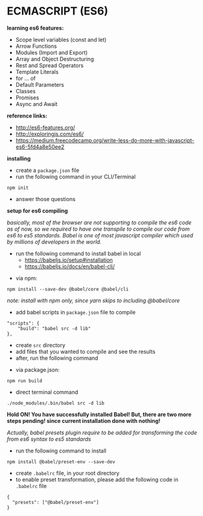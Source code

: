 # ECMASCRIPT (ES6)

**learning es6 features:**

- Scope level variables (const and let)
- Arrow Functions
- Modules (Import and Export)
- Array and Object Destructuring
- Rest and Spread Operators
- Template Literals
- for … of
- Default Parameters
- Classes
- Promises
- Async and Await

**reference links:**

- http://es6-features.org/
- http://exploringjs.com/es6/
- https://medium.freecodecamp.org/write-less-do-more-with-javascript-es6-5fd4a8e50ee2

**installing**

- create a `package.json` file
- run the following command in your CLI/Terminal

```
npm init
```

- answer those questions

**setup for es6 compiling**

_basically, most of the browser are not supporting to compile the es6 code as of now, so we required to have one transpile to compile our code from es6 to es5 standards. Babel is one of most javascript compiler which used by millions of developers in the world._

- run the following command to install babel in local
  - https://babeljs.io/setup#installation
  - https://babeljs.io/docs/en/babel-cli/

* via npm:

```
npm install --save-dev @babel/core @babel/cli
```

_note: install with npm only, since yarn skips to including @babel/core_

- add babel scripts in `package.json` file to compile

```
"scripts": {
    "build": "babel src -d lib"
},
```

- create `src` directory
- add files that you wanted to compile and see the results
- after, run the following command

* via package.json:

```
npm run build
```

- direct terminal command

```
./node_modules/.bin/babel src -d lib
```

**Hold ON! You have successfully installed Babel! But, there are two more steps pending! since current installation done with nothing!**

_Actually, babel presets plugin require to be added for transforming the code from es6 syntax to es5 standards_

- run the following command to install

```
npm install @babel/preset-env --save-dev
```

- create `.babelrc` file, in your root directory
- to enable preset transformation, please add the following code in `.babelrc` file

```
{
  "presets": ["@babel/preset-env"]
}
```
